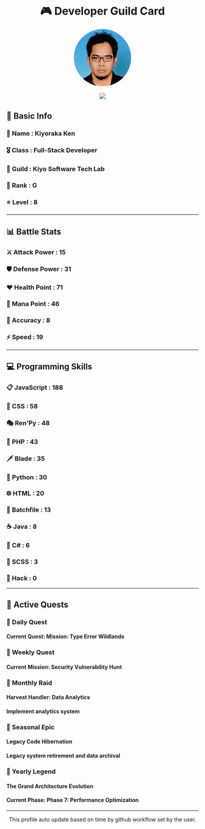<div align="center">

# 🎮 Developer Guild Card

<!-- Replace with your profile image -->
<img src="./assets/profile.png" width="150" height="150" style="border-radius: 50%"/>

![](https://komarev.com/ghpvc/?username=Kiyoraka&style=flat)
</div>

##  📌 Basic Info
### 👤 Name : Kiyoraka Ken
### 🎖️ Class : Full-Stack Developer
### 🎪 Guild : Kiyo Software Tech Lab 
### 🔰 Rank : G 
### ⭐ Level : 8

---
## 📊 Battle Stats

### ⚔️ Attack Power  : 15 
### 🛡️ Defense Power : 31 
### ❤️ Health Point  : 71 
### 🔮 Mana Point    : 46 
### 🎯 Accuracy      : 8 
### ⚡ Speed         : 19

---
## 💻 Programming Skills

### 📋 JavaScript : 188
### 🎨 CSS : 58
### 🎭 Ren'Py : 48
### 🐘 PHP : 43
### 🗡️ Blade : 35
### 🐍 Python : 30
### 🌐 HTML : 20
### 📝 Batchfile : 13
### ☕ Java : 8
### 🎯 C# : 6
### 📝 SCSS : 3
### 📝 Hack : 0

---
## 📜 Active Quests

### 🌅 Daily Quest

#### Current Quest: Mission: Type Error Wildlands

### 📅 Weekly Quest
#### Current Mission: Security Vulnerability Hunt

### 🌙 Monthly Raid
#### Harvest Handler: Data Analytics
#### Implement analytics system

### 🌠 Seasonal Epic
#### Legacy Code Hibernation
#### Legacy system retirement and data archival

### 👑 Yearly Legend
#### The Grand Architecture Evolution
#### Current Phase: Phase 7: Performance Optimization

---
<div align="center">
  This profile auto update based on time by github workflow set by the user.
</div>